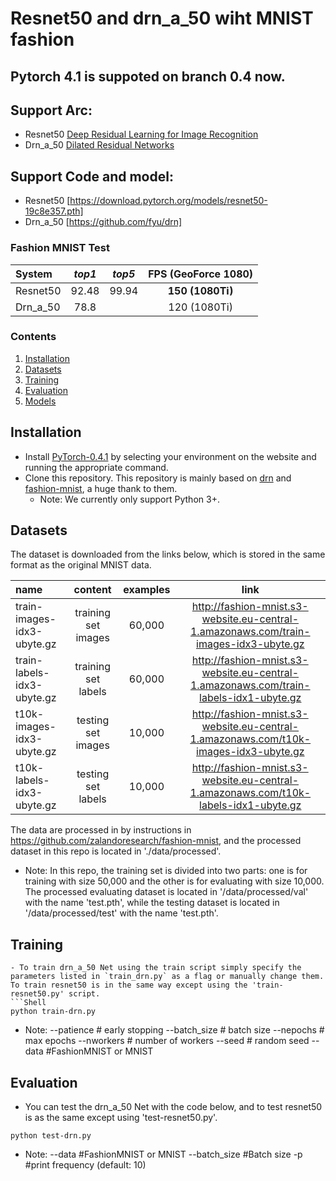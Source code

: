 # Resnet50 and drn_a_50 wiht MNIST fashion

## Pytorch 4.1 is suppoted on branch 0.4 now.
## Support Arc:
* Resnet50 [Deep Residual Learning for Image Recognition](https://arxiv.org/abs/1512.03385)
* Drn_a_50 [Dilated Residual Networks](https://arxiv.org/abs/1705.09914)
## Support Code and model:
* Resnet50 [https://download.pytorch.org/models/resnet50-19c8e357.pth]
* Drn_a_50 [https://github.com/fyu/drn]

### Fashion MNIST Test
| System                                   |  *top1*  |  *top5* | **FPS** (GeoForce 1080) |
| :--------------------------------------- | :------: |:-------:| :-----------------------: |
| Resnet50                                 |   92.48   | 99.94  |     **150 (1080Ti)**      |
| Drn_a_50                                 |   78.8   |          |       120 (1080Ti)        |

### Contents
1. [Installation](#installation)
2. [Datasets](#datasets)
3. [Training](#training)
4. [Evaluation](#evaluation)
5. [Models](#models)

## Installation
- Install [PyTorch-0.4.1](http://pytorch.org/) by selecting your environment on the website and running the appropriate command.
- Clone this repository. This repository is mainly based on [drn](https://github.com/fyu/drn) and [fashion-mnist](https://github.com/zalandoresearch/fashion-mnist), a huge thank to them.
  * Note: We currently only support Python 3+. 
  
## Datasets
The dataset is downloaded from the links below, which is stored in the same format as the original MNIST data.

| name                                   |  content |  examples | link |
| :--------------------------------------- | :------: |:-------:| :-----------------------: |
|train-images-idx3-ubyte.gz | training set images |60,000|http://fashion-mnist.s3-website.eu-central-1.amazonaws.com/train-images-idx3-ubyte.gz  | 
| train-labels-idx3-ubyte.gz | training set labels | 60,000|http://fashion-mnist.s3-website.eu-central-1.amazonaws.com/train-labels-idx1-ubyte.gz |
|t10k-images-idx3-ubyte.gz | testing set images |10,000|http://fashion-mnist.s3-website.eu-central-1.amazonaws.com/t10k-images-idx3-ubyte.gz |
|t10k-labels-idx3-ubyte.gz | testing set labels |10,000|http://fashion-mnist.s3-website.eu-central-1.amazonaws.com/t10k-labels-idx1-ubyte.gz |

The data are processed in by instructions in https://github.com/zalandoresearch/fashion-mnist, and the processed dataset in this repo is located in './data/processed'.

* Note: In this repo, the training set is divided into two parts: one is for training with size 50,000 and the other is for evaluating with size 10,000. The processed evaluating dataset is located in '/data/processed/val' with the name 'test.pth', while the testing dataset is located in '/data/processed/test' with the name 'test.pth'.
 
## Training
```
- To train drn_a_50 Net using the train script simply specify the parameters listed in `train_drn.py` as a flag or manually change them. To train resnet50 is in the same way except using the 'train-resnet50.py' script.
```Shell
python train-drn.py 
```
   * Note:
        --patience      # early stopping
        --batch_size    # batch size
        --nepochs       # max epochs
        --nworkers      # number of workers
        --seed          # random seed
        --data          #FashionMNIST or MNIST
          
## Evaluation
- You can test the drn_a_50 Net with the code below, and to test resnet50 is as the same except using 'test-resnet50.py'.  

```Shell
python test-drn.py 
```
  * Note:
        --data          #FashionMNIST or MNIST
        --batch_size    #Batch size
        -p              #print frequency (default: 10)
        
